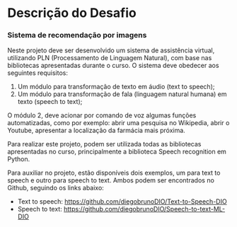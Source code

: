 # Descrição do Desafio

### Sistema de recomendação por imagens
Neste projeto deve ser desenvolvido um sistema de assistência virtual, utilizando PLN (Processamento de Linguagem Natural), com base nas bibliotecas apresentadas durante o curso. O sistema deve obedecer aos seguintes requisitos: 

1. Um módulo para transformação de texto em áudio (text to speech);
2. Um módulo para transformação de fala (linguagem natural humana) em texto (speech to text);

O módulo 2, deve acionar por comando de voz algumas funções automatizadas, como por exemplo: abrir uma pesquisa no Wikipedia, abrir o Youtube, apresentar a localização da farmácia mais próxima. 

Para realizar este projeto, podem ser utilizada todas as bibliotecas apresentadas no curso, principalmente a biblioteca Speech recognition em Python.  

Para auxiliar no projeto, estão disponíveis dois exemplos, um para text to speech e outro para speech to text. Ambos podem ser encontrados no Github, seguindo os links abaixo: 
- Text to speech: https://github.com/diegobrunoDIO/Text-to-Speech-DIO
- Speech to text: https://github.com/diegobrunoDIO/Speech-to-text-ML-DIO
